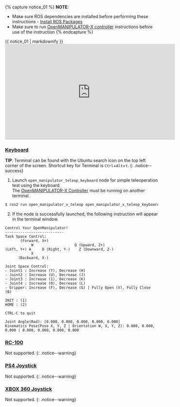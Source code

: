 
{% capture notice_01 %}
**NOTE**:
- Make sure ROS dependencies are installed before performing these instructions - [Install ROS Packages](/docs/en/platform/openmanipulator_x/ros_setup/#install-ros-packages)
- Make sure to run [OpenMANIPULATOR-X controller](/docs/en/platform/openmanipulator_x/ros_controller_package/#launch-controller) instructions before use of the instruction
{% endcapture %}
<div class="notice--info">{{ notice_01 | markdownify }}</div>

<iframe width="560" height="315" src="https://www.youtube.com/embed/FGHBMJByJ7k" frameborder="0" allow="accelerometer; autoplay; encrypted-media; gyroscope; picture-in-picture" allowfullscreen></iframe>

### [Keyboard](#keyboard)

**TIP**: Terminal can be found with the Ubuntu search icon on the top left corner of the screen. Shortcut key for Terminal is `Ctrl`+`Alt`+`t`.
{: .notice--success}

1. Launch `open_manipulator_teleop_keyboard` node for simple teleoperation test using the keyboard.  
The [OpenMANIPULATOR-X Controller](/docs/en/platform/openmanipulator_x/ros_controller_package/#launch-controller) must be running on another terminal.  
```bash
$ ros2 run open_manipulator_x_teleop open_manipulator_x_teleop_keyboard
```

2. If the node is successfully launched, the following instruction will appear in the terminal window.  

  ```
  Control Your OpenManipulator!
---------------------------
Task Space Control:
         (Forward, X+)
              W                   Q (Upward, Z+)
(Left, Y+) A     D (Right, Y-)    Z (Downward, Z-)
              X 
        (Backward, X-)

Joint Space Control:
- Joint1 : Increase (Y), Decrease (H)
- Joint2 : Increase (U), Decrease (J)
- Joint3 : Increase (I), Decrease (K)
- Joint4 : Increase (O), Decrease (L)
- Gripper: Increase (F), Decrease (G) | Fully Open (V), Fully Close (B)

INIT : (1)
HOME : (2)

CTRL-C to quit

Joint Angle(Rad): [0.000, 0.000, 0.000, 0.000, 0.000]
Kinematics Pose(Pose X, Y, Z | Orientation W, X, Y, Z): 0.000, 0.000, 0.000 | 0.000, 0.000, 0.000, 0.000
  ```

### [RC-100](#rc-100)

Not supported.
{: .notice--warning}

### [PS4 Joystick](#ps4-joystick)

Not supported.
{: .notice--warning}

### [XBOX 360 Joystick](#xbox-360-joystick)

Not supported.
{: .notice--warning}